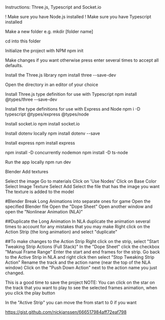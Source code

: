 Instructions:
Three.js, Typescript and Socket.io

! Make sure you have Node.js installed
! Make sure you have Typescript installed

Make a new folder e.g. 
mkdir [folder name]

cd into this folder

Initialize the project with NPM
npm init

Make changes if you want otherwise press enter several times to accept all defaults.

Install the Three.js library
npm install three --save-dev

Open the directory in an editor of your choice

Install Three.js type definition for use with Typescript
npm install @types/three --save-dev

Install the type definitions for use with Express and Node
npm i -D typescript @types/express @types/node

Install socket.io
npm install socket.io

Install dotenv locally
npm install dotenv --save

Install express
npm install express

npm install -D concurrently nodemon
npm install -D ts-node

Run the app locally
npm run dev


Blender Add textures

Select the image
Go to materials
Click on 'Use Nodes'
Click on Base Color
Select Image Texture
Select Add
Select the file that has the image you want
The texture is added to the model

#Blender Break Long Animations into separate ones for game
Open the specified Blender file
Open the "Dope Sheet"
Open another window and open the "Nonlinear Animation (NLA)"

##Duplicate the Long Animation
In NLA duplicate the animation several times to account for any mistakes that you may make
Right click on the Action Strip (the long animation) and select "duplicate"

##To make changes to the Action Strip
Right click on the strip, select "Start Tweaking Strip Actions (Full Stack)"
In the "Dope Sheet" click the checkbox "Manual Frame Range"
Enter the start and end frames for the strip.
Go back to the Active Strip in NLA and right click then select "Stop Tweaking Strip Action"
Rename the track and the action name (near the top of the NLA window)
Click on the "Push Down Action" next to the action name you just changed.

This is a good time to save the project 
NOTE: You can click on the star on the track that you want to play to see the selected frames animation, when you click the play button

In the "Active Strip" you can move the from start to 0 if you want

https://gist.github.com/nickjanssen/666517984aff72eaf798